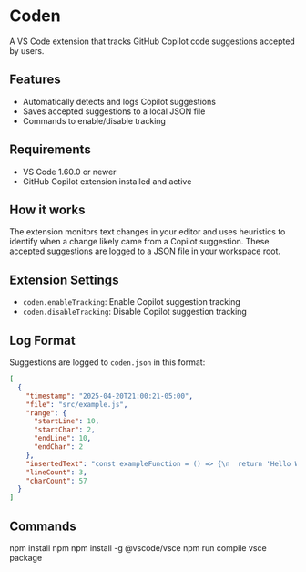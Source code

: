 # Coden

A VS Code extension that tracks GitHub Copilot code suggestions accepted by users.

## Features

- Automatically detects and logs Copilot suggestions
- Saves accepted suggestions to a local JSON file
- Commands to enable/disable tracking

## Requirements

- VS Code 1.60.0 or newer
- GitHub Copilot extension installed and active

## How it works

The extension monitors text changes in your editor and uses heuristics to identify when a change likely came from a Copilot suggestion. These accepted suggestions are logged to a JSON file in your workspace root.

## Extension Settings

* `coden.enableTracking`: Enable Copilot suggestion tracking
* `coden.disableTracking`: Disable Copilot suggestion tracking

## Log Format

Suggestions are logged to `coden.json` in this format:

```json
[
  {
    "timestamp": "2025-04-20T21:00:21-05:00",
    "file": "src/example.js",
    "range": {
      "startLine": 10,
      "startChar": 2,
      "endLine": 10,
      "endChar": 2
    },
    "insertedText": "const exampleFunction = () => {\n  return 'Hello World';\n}",
    "lineCount": 3,
    "charCount": 57
  }
]
```

## Commands
npm install
npm npm install -g @vscode/vsce
npm run compile
vsce package